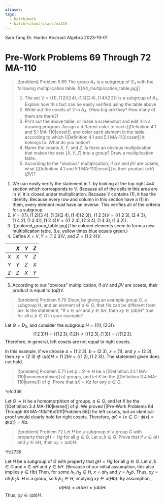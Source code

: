 ```yaml
---
aliases: 
tags:
  - batch/math
  - batch/school/class/ma110
---
```

Sam Tang
Dr. Hunter
Abstract Algebra
2023-10-01
# Pre-Work Problems 69 Through 72 MA-110

> [!problem] Problem 5.69
> The group $A_{4}$ is a subgroup of $S_{4}$ with the following multiplication table.
> ![[A4_multiplication_table.jpg]]
> 1. The set $V=\{ (1), (1\,2)(3\,4), (1\,3)(2\,4), (1\,4)(2\,3)\}$ is a subgroup of $A_{4}$. Explain how this fact can be easily verified using the table above
> 2. Write out the cosets of $V$ in $A_{4}$. (How big are they? How many of them are there?)
> 3. Print out the above table, or make a screenshot and edit it in a drawing program. Assign a different color to each [[Definition 4.1 and 5.1 MA-110|coset]], and color each element in the table according to which [[Definition 4.1 and 5.1 MA-110|coset]] it belongs to. What do you notice?
> 4. Name the cosets $X,Y$, and $Z$. Is there an obvious multiplication that makes the sets $\{ X,Y,Z \}$ into a group? Draw a multiplication table.
> 5. According to the "obvious" multiplication, if $\alpha V$ and $\beta V$ are cosets, what [[Definition 4.1 and 5.1 MA-110|coset]] is their product $(\alpha V)(\beta V)$?

1. We can easily verify the statement in 1. by looking at the top right 4x4 section which corresponds to $V$. Because all of the cells in this area are in $V$, it is closed under multiplication. Because $V$ contains $(1)$, it has the identity. Because every row and column in this section have a $(1)$ in them, every element must have an inverse. This verifies all of the criteria for a subgroup.
2. $V=\{ (1), (1\ 2)(3\ 4), (1\ 3)(2\ 4), (1\ 4)(2\ 3)\}$, $(1\ 2\ 3)V=\{ (1\ 2\ 3), (2\ 4\ 3), (1\ 4\ 2), (1\ 3\ 4) \}, (1\ 2\ 4)V=\{ (1\ 2 \ 4), (2\ 3\ 4),(1\ 4\ 3), (1\ 3\ 2) \}$.
3. ![[colored_group_table.jpg]]The colored elements seem to form a new multiplication table. (i.e. yellow times blue equals green.)
4. Define $X=V, Y=(1\ 2\ 3)V$, and $Z=(1\ 2\ 4)V$.

|     | $X$ | $Y$ | $Z$ |
| --- | --- | --- | --- |
| $X$ | $X$ | $Y$ | $Z$ |
| $Y$ | $Y$ | $Z$ | $X$ |
| $Z$ | $Z$ | $X$ | $Y$ |

5. According to our "obvious" multiplication, if $\alpha V$ and $\beta V$ are cosets, their product is equal to $(\alpha \beta)V$.

> [!problem] Problem 5.70
> Show, by giving an example group $G$, a subgroup $H$, and an element of $a \in G$, that $Ha$ can be different from $aH$. Is the statement, "If $x \in aH$ and $y \in bH$, then $xy \in (ab)H$" true for all $a,b \in G$ in your example?

Let $G=D_{3}$, and consider the subgroup $H=\{ (1), (2\,3) \}$. 
$$
(1\,2\,3)H=\{ (1\,2\,3),(1\,2) \} \neq \{ (1\,2\,3),(1\,3) \} =H(1\,2\,3).
$$
Therefore, in general, left cosets are not equal to right cosets.

In this example, if we choose $a=(1\ 2\ 3)$,  $b = (2\ 3)$, $x=(1)$, and $y =(2\ 3)$,
then $xy=(2\ 3)\notin (ab)H=(1\ 2)H = \{ (1\ 2), (1\ 2\ 3) \}$. The statement given does not hold.

> [!problem] Problem 5.71
> Let $\phi:G\longrightarrow H$ be a [[Definition 3.1.1 MA-110|homomorphism]] of groups, and let $K$ be the [[Definition 3.4 MA-110|kernel]] of $\phi$. Prove that $aK=Ka$ for any $a \in G$.

^efc336

Let $G\longrightarrow H$ be a homomorphism of groups, $a \in G$, and let $K$ be the [[Definition 3.4 MA-110|kernel]] of $\phi$. We proved [[Pre-Work Problems 64 Through 68 MA-110#^6bf01f|Problem 68]] for left cosets, but an identical proof would clearly hold for right cosets. Therefore, $aK=\{ x \in G: \phi(x)=\phi(a) \}=Ka$.

> [!problem] Problem 72
> Let $H$ be a subgroup of a group $G$ with property that $gH=Hg$ for all $g \in G$. Let $a,b \in G$. Prove that if $x \in aH$ and $y \in bH$, then $xy=(ab)H$.

^fc2739

Let $H$ be a subgroup of $G$ with property that $gH=Hg$ for all $g \in G$. Let $a,b \in G$ and $x \in aH$ and $y \in bH$. (Because of our initial assumption, this also implies $y \in Hb$) Then, for some $h_{1},h_{2} \in H$, $x=ah_{1}$ and $y=h_{2}b$. Thus, $xy=ah_{1}h_{2}b$. $H$ is a group, so $h_{1}h_{2} \in H$, implying $xy \in a(Hb)$. By assumption, 
$$
a(Hb)=a(bH)=(ab)H.
$$
Thus, $xy \in (ab)H$.
